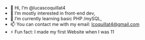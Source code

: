 - 👋 Hi, I’m @lucascoquillat4
- 👀 I’m mostly interested in front-end dev,
- 🌱 I’m currently learning basic PHP /mySQL, 
- 📫 You can contact me with my email: lcoquillat4@gmail.com
- ⚡ Fun fact: I made my first Website when I was 11

<!---
lucascoquillat4/lucascoquillat4 is a ✨ special ✨ repository because its `README.md` (this file) appears on your GitHub profile.
You can click the Preview link to take a look at your changes.
--->
